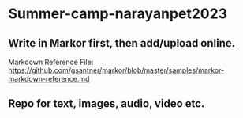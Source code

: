 # Summer-camp-narayanpet2023

## Write in Markor first, then add/upload online. 

Markdown Reference File: https://github.com/gsantner/markor/blob/master/samples/markor-markdown-reference.md

## Repo for text, images, audio, video etc. 

